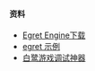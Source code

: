 #### 资料

- [Egret Engine下载](https://docs.egret.com/engine/)
- [egret 示例](http://developer.egret.com/cn/example/egret2d/index.html#010-disp-coll)
- [白鹭游戏调试神器](https://docs.egret.com/inspector)

